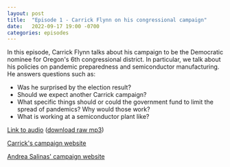 ```yaml
---
layout: post
title:  "Episode 1 - Carrick Flynn on his congressional campaign"
date:   2022-09-17 19:00 -0700
categories: episodes
---
```


In this episode, Carrick Flynn talks about his campaign to be the Democratic nominee for Oregon's 6th congressional district. In particular, we talk about his policies on pandemic preparedness and semiconductor manufacturing. He answers questions such as:
 - Was he surprised by the election result?
 - Should we expect another Carrick campaign?
 - What specific things should or could the government fund to limit the spread of pandemics? Why would those work?
 - What is working at a semiconductor plant like?

[Link to audio](https://podcasts.google.com/feed/aHR0cHM6Ly9mZWVkcy5saWJzeW4uY29tLzQzODA4MS9yc3M/episode/MDlmZDE5NGUtZTVjZS00MTEyLTlhMzQtM2IyZmYxNjNkYTA0) ([download raw mp3](https://www.dropbox.com/s/y2ff1ritsf1vu2x/carrick_final.mp3?dl=0))

[Carrick's campaign website](https://www.carrickflynnfororegon.com/)

[Andrea Salinas' campaign website](https://www.andreasalinasfororegon.com/)
